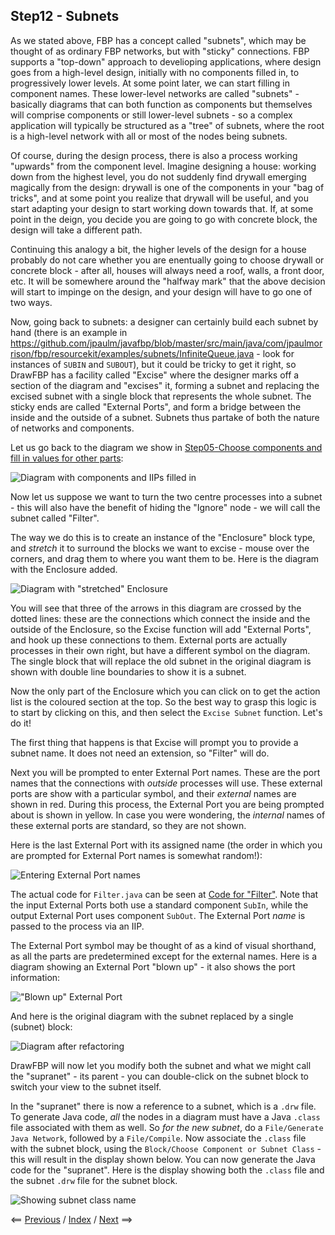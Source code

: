 
<link rel="stylesheet" type="text/css" href="../style.css">

## Step12 - Subnets

As we stated above, FBP has a concept called "subnets", which may be thought of as ordinary FBP networks, but with "sticky" connections.  FBP supports a "top-down" approach to develioping applications, where design goes from a high-level design, initially with no components filled in, to progressively lower levels.  At some point later, we can start filling in component names. These lower-level networks are called "subnets" - basically diagrams that can both function as components but themselves will comprise components or still lower-level subnets - so a complex application will typically be structured as a "tree" of subnets, where the root is a high-level network with all or most of the nodes being subnets.

Of course, during the design process, there is also a process working "upwards" from the component level.  Imagine designing a house: working down from the highest level, you do not suddenly find drywall emerging magically from the design: drywall is one of the components in your "bag of tricks", and at some point you realize that drywall will be useful, and you start adapting your design to start working down towards that. If, at some point in the deign, you decide you are going to go with concrete block, the design will take a different path.  

Continuing this analogy a bit, the higher levels of the design for a house probably do not care whether you are enentually going to choose drywall or concrete block - after all, houses will always need a roof, walls, a front door, etc. It will be somewhere around the "halfway mark" that the above decision will start to impinge on the design, and your design will have to go one of two ways.

Now, going back to subnets: a designer can certainly build each subnet by hand (there is an example in https://github.com/jpaulm/javafbp/blob/master/src/main/java/com/jpaulmorrison/fbp/resourcekit/examples/subnets/InfiniteQueue.java - look for instances of `SUBIN` and `SUBOUT`), but it could be tricky to get it right, so DrawFBP has a facility called "Excise" where the designer marks off a section of the diagram and "excises" it, forming a subnet and replacing the excised subnet with a single block that represents the whole subnet. The sticky ends are called "External Ports", and form a bridge between the inside and the outside of a subnet. Subnets thus partake of both the nature of networks and components.

Let us go back to the diagram we show in <a href="../Step05/">Step05-Choose components and fill in values for other parts</a>:

![Diagram with components and IIPs filled in](../Step05/Step05.png)

Now let us suppose we want to turn the two centre processes into a subnet - this will also have the benefit of hiding the "Ignore" node - we will call the subnet called "Filter".  

The way we do this is to create an instance of the "Enclosure" block type, and *stretch* it to surround the blocks we want to excise - mouse over the corners, and drag them to where you want them to be.  Here is the diagram with the Enclosure added.

![Diagram with "stretched" Enclosure](Step12.png)

You will see that three of the arrows in this diagram are crossed by the dotted lines:  these are the connections which connect the inside and the outside of the Enclosure, so the Excise function will add "External Ports", and hook up these connections to them.  External ports are actually processes in their own right, but have a different symbol on the diagram.  The single block that will replace the old subnet in the original diagram is shown with double line boundaries to show it is a subnet.  

Now the only part of the Enclosure which you can click on to get the action list is the coloured section at the top.  So the best way to grasp this logic is to start by clicking on this, and then select the `Excise Subnet` function.   Let's do it!

The first thing that happens is that Excise will prompt you to provide a subnet name.  It does not need an extension, so "Filter" will do.

Next you will be prompted to enter External Port names. These are the port names that the connections with *outside* processes will use. These external ports are show with a particular symbol, and their *external* names are shown in red.  During this process, the External Port you are being prompted about is shown in yellow.  In case you were wondering, the *internal* names of these external ports are standard, so they are not shown.

Here is the last External Port with its assigned name (the order in which you are prompted for External Port names is somewhat random!):

![Entering External Port names](Step12-1.png)

The actual code for `Filter.java` can be seen at [Code for "Filter"](code/Filter.java).  Note that the input External Ports both use a standard component `SubIn`, while the output External Port uses component `SubOut`.  The External Port *name* is passed to the process via an IIP. 

The External Port symbol may be thought of as a kind of visual shorthand, as all the parts are predetermined except for the external names.  Here is a diagram showing an External Port "blown up" - it also shows the port information:

!["Blown up" External Port](Step12-3.png)

And here is the original diagram with the subnet replaced by a single (subnet) block:

![Diagram after refactoring](Step12-2.png)

DrawFBP will now let you modify both the subnet and what we might call the "supranet" - its parent - you can double-click on the subnet block to switch your view to the subnet itself.

In the "supranet" there is now a reference to a subnet, which is a `.drw` file.  To generate Java code, *all* the nodes in a diagram must have a Java `.class` file associated with them as well.  So *for the new subnet*, do a `File/Generate Java Network`, followed by a `File/Compile`.  Now associate the `.class` file with the subnet block, using the `Block/Choose Component or Subnet Class` - this will result in the display shown below.  You can now generate the Java code for the "supranet".  Here is the display showing both the `.class` file and the subnet `.drw` file for the subnet block.

![Showing subnet class name](Step12-4.png)


<span class=middle> &lt;== <a href="../Step11/">  Previous</a> / <a href="https://github.com/jpaulm/fbp-tutorial-filter-file/"> Index</a> /  <a href="../Step13/"> Next</a> ==&gt;</span>

